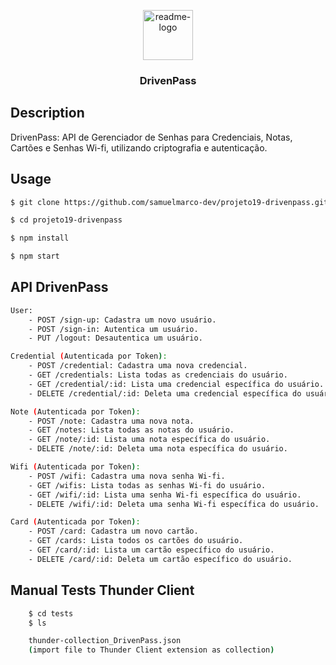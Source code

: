 <p align="center">
  <a href="https://github.com/$username-github/$nome-repositorio">
    <img src="https://notion-emojis.s3-us-west-2.amazonaws.com/prod/svg-twitter/1f512.svg" alt="readme-logo" width="80" height="80">
  </a>

  <h3 align="center">
    DrivenPass
  </h3>
</p>

## Description
DrivenPass: API de Gerenciador de Senhas para Credenciais, Notas, Cartões e Senhas Wi-fi, utilizando criptografia e autenticação.

## Usage
```bash
$ git clone https://github.com/samuelmarco-dev/projeto19-drivenpass.git

$ cd projeto19-drivenpass

$ npm install

$ npm start
```

## API DrivenPass
```bash
User:
    - POST /sign-up: Cadastra um novo usuário.
    - POST /sign-in: Autentica um usuário.
    - PUT /logout: Desautentica um usuário.

Credential (Autenticada por Token):
    - POST /credential: Cadastra uma nova credencial.
    - GET /credentials: Lista todas as credenciais do usuário.
    - GET /credential/:id: Lista uma credencial específica do usuário.
    - DELETE /credential/:id: Deleta uma credencial específica do usuário.

Note (Autenticada por Token):
    - POST /note: Cadastra uma nova nota.
    - GET /notes: Lista todas as notas do usuário.
    - GET /note/:id: Lista uma nota específica do usuário.
    - DELETE /note/:id: Deleta uma nota específica do usuário.

Wifi (Autenticada por Token):
    - POST /wifi: Cadastra uma nova senha Wi-fi.
    - GET /wifis: Lista todas as senhas Wi-fi do usuário.
    - GET /wifi/:id: Lista uma senha Wi-fi específica do usuário.
    - DELETE /wifi/:id: Deleta uma senha Wi-fi específica do usuário.

Card (Autenticada por Token):
    - POST /card: Cadastra um novo cartão.
    - GET /cards: Lista todos os cartões do usuário.
    - GET /card/:id: Lista um cartão específico do usuário.
    - DELETE /card/:id: Deleta um cartão específico do usuário.
```

## Manual Tests Thunder Client
```bash
    $ cd tests
    $ ls

    thunder-collection_DrivenPass.json
    (import file to Thunder Client extension as collection)
```
